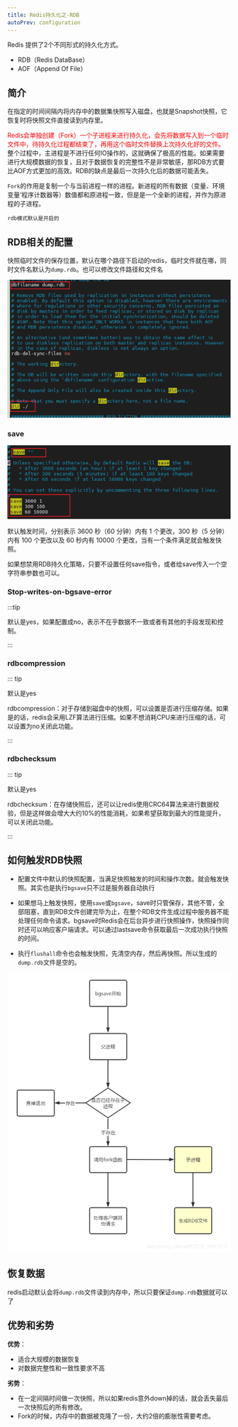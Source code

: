 ```yaml
---
title: Redis持久化之-RDB
autoPrev: configuration
---
```


Redis 提供了2个不同形式的持久化方式。

* RDB（Redis DataBase）
* AOF（Append Of File）

## 简介
在指定的时间间隔内将内存中的数据集快照写入磁盘，也就是Snapshot快照，它恢复时将快照文件直接读到内存里。

<div style="color:red">Redis会单独创建（Fork）一个子进程来进行持久化，会先将数据写入到一个临时文件中，待持久化过程都结束了，再用这个临时文件替换上次持久化好的文件。</div> 整个过程中，主进程是不进行任何IO操作的，这就确保了极高的性能。如果需要进行大规模数据的恢复，且对于数据恢复的完整性不是非常敏感，那RDB方式要比AOF方式更加的高效。RDB的缺点是最后一次持久化后的数据可能丢失。

`Fork`的作用是复制一个与当前进程一样的进程。新进程的所有数据（变量、环境变量‘程序计数器等）数值都和原进程一致，但是是一个全新的进程，并作为原进程的子进程。

`rdb模式默认是开启的`

## RDB相关的配置
快照临时文件的保存位置，默认在哪个路径下启动的redis，临时文件就在哪，同时文件名默认为`dump.rdb`。也可以修改文件路径和文件名

![dump](/blogImg/redis/20210602125649.png)

### save

![dump2](/blogImg/redis/20210602132132.png)

默认触发时间，分别表示 3600 秒（60 分钟）内有 1 个更改，300 秒（5 分钟）内有 100 个更改以及 60 秒内有 10000 个更改，当有一个条件满足就会触发快照。

如果想禁用RDB持久化策略，只要不设置任何save指令，或者给save传入一个空字符串参数也可以。

### Stop-writes-on-bgsave-error

:::tip

默认是yes，如果配置成no，表示不在乎数据不一致或者有其他的手段发现和控制。

:::

### rdbcompression

::: tip

默认是yes

rdbcompression：对于存储到磁盘中的快照，可以设置是否进行压缩存储。如果是的话，redis会采用LZF算法进行压缩。如果不想消耗CPU来进行压缩的话，可以设置为no关闭此功能。

:::

### rdbchecksum
::: tip

默认是yes

rdbchecksum：在存储快照后，还可以让redis使用CRC64算法来进行数据校验，但是这样做会增大大约10%的性能消耗，如果希望获取到最大的性能提升，可以关闭此功能。

:::

## 如何触发RDB快照

* 配置文件中默认的快照配置，当满足快照触发的时间和操作次数。就会触发快照。其实也是执行`bgsave`只不过是服务器自动执行

* 如果想马上触发快照，使用`save`或`bgsave`，save时只管保存，其他不管，全部阻塞，直到RDB文件创建完毕为止，在整个RDB文件生成过程中服务器不能处理任何命令请求。bgsave时Redis会在后台异步进行快照操作，快照操作同时还可以响应客户端请求。可以通过lastsave命令获取最后一次成功执行快照的时间。

* 执行`flushall`命令也会触发快照，先清空内存，然后再快照。所以生成的`dump.rdb`文件是空的。

![rdb](/blogImg/redis/20210602143238.png)

## 恢复数据

redis启动默认会将`dump.rdb`文件读到内存中，所以只要保证`dump.rdb`数据就可以了

## 优势和劣势

**优势**：
* 适合大规模的数据恢复
* 对数据完整性和一致性要求不高

**劣势**：
* 在一定间隔时间做一次快照，所以如果redis意外down掉的话，就会丢失最后一次快照后的所有修改。
* Fork的时候，内存中的数据被克隆了一份，大约2倍的膨胀性需要考虑。
